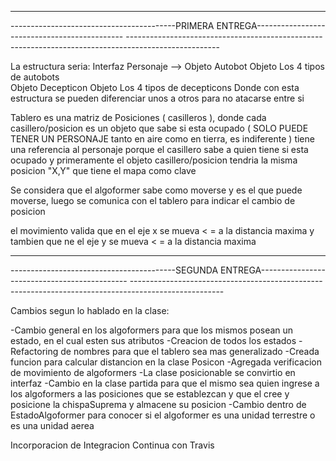 -----------------------------------------------------------------------------------------------------
-----------------------------------------PRIMERA ENTREGA--------------------------------------------- -----------------------------------------------------------------------------------------------------

La estructura seria:
						Interfaz Personaje -->
							Objeto Autobot
								Objeto Los 4 tipos de autobots			
							Objeto Decepticon
								Objeto Los 4 tipos de decepticons
Donde con esta estructura se pueden diferenciar unos a otros para no atacarse entre si

Tablero es una matriz de Posiciones ( casilleros ), donde cada casillero/posicion es un objeto que 
sabe si esta ocupado ( SOLO PUEDE TENER UN PERSONAJE tanto en aire como en tierra, es indiferente )
tiene una referencia al personaje porque el casillero sabe a quien tiene si esta ocupado
y primeramente el objeto casillero/posicion tendria la misma posicion "X,Y" que tiene el mapa como clave

Se considera que el algoformer sabe como moverse y es el que puede moverse, luego
se comunica con el tablero para indicar el cambio de posicion

el movimiento valida que en el eje x se mueva < = a la distancia maxima y tambien 
que ne el eje y se mueva < = a la distancia maxima


-----------------------------------------------------------------------------------------------------
-----------------------------------------SEGUNDA ENTREGA--------------------------------------------- -----------------------------------------------------------------------------------------------------

Cambios segun lo hablado en la clase:

-Cambio general en los algoformers para que los mismos posean un estado,
en el cual esten sus atributos
-Creacion de todos los estados
-Refactoring de nombres para que el tablero sea mas generalizado
-Creada funcion para calcular distancion en la clase Posicon
-Agregada verificacion de movimiento de algoformers
-La clase posicionable se convirtio en interfaz
-Cambio en la clase partida para que el mismo sea quien ingrese a los
algoformers a las posiciones que se establezcan y que el cree y
posicione la chispaSuprema y almacene su posicion
-Cambio dentro de EstadoAlgoformer para conocer si el algoformer es una
unidad terrestre o es una unidad aerea

Incorporacion de Integracion Continua con Travis
